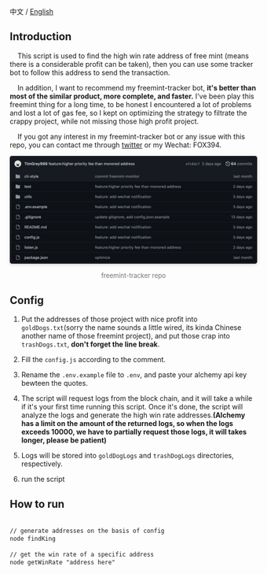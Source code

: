 中文 / [English](https://github.com/TimGrey998/fingKing/README.md)
## Introduction
&nbsp;&nbsp;&nbsp;&nbsp;This script is used to find the high win rate address of free mint (means there is a considerable profit can be taken), then you can use some tracker bot to follow this address to send the transaction.

&nbsp;&nbsp;&nbsp;&nbsp;In addition, I want to recommend my freemint-tracker bot, <b>it's better than most of the similar product, more complete, and faster.</b> I've been play this freemint thing for a long time, to be honest I encountered a lot of problems and lost a lot of gas fee, so I kept on optimizing the strategy to filtrate the crappy project, while not missing those high profit project.

&nbsp;&nbsp;&nbsp;&nbsp;If you got any interest in my freemint-tracker bot or any issue with this repo, you can contact me through [twitter](https://twitter.com/xof2021) or my Wechat: FOX394.
<div align="center">
    <img style="border-radius: 0.3125em;
    box-shadow: 0 2px 4px 0 rgba(34,36,38,.12),0 2px 10px 0 rgba(34,36,38,.08);" 
    src="https://github.com/TimGrey998/img/blob/main/freemint-tracker.png">
    <br>
    <p style="opacity: 0.6;font-size: small;">freemint-tracker repo</p>
</div>

## Config

1. Put the addresses of those project with nice profit into `goldDogs.txt`(sorry the name sounds a little wired, its kinda Chinese another name of those freemint project), and put those crap into `trashDogs.txt`, <b>don't forget the line break</b>.

2. Fill the `config.js` according to the comment.

3. Rename the `.env.example` file to `.env`, and paste your alchemy api key bewteen the quotes.

4. The script will request logs from the block chain, and it will take a while if it's your first time running this script. Once it's done, the script will analyze the logs and generate the high win rate addresses.<b>(Alchemy has a limit on the amount of the returned logs, so when the logs exceeds 10000, we have to partially request those logs, it will takes longer, please be patient)</b>

5. Logs will be stored into `goldDogLogs` and `trashDogLogs` directories, respectively.

6. run the script

## How to run

``` shell

// generate addresses on the basis of config
node findKing

// get the win rate of a specific address
node getWinRate "address here"

```
